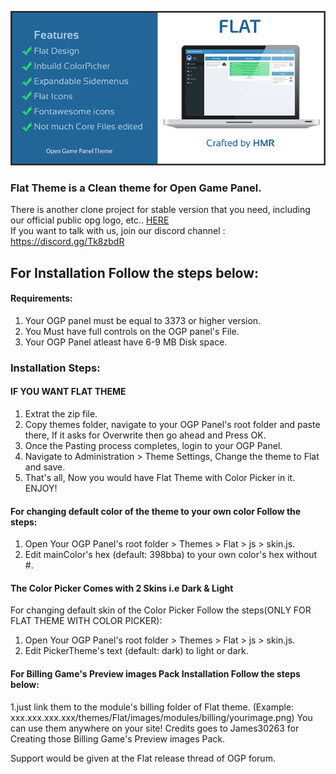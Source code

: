 ![Flat Theme](Flat-banner.png?raw=true")
### Flat Theme is a Clean theme for Open Game Panel.
There is another clone project for stable version that you need, including our official public opg logo, etc.. [HERE](https://github.com/HAN-105/FlatOPG)<br>
If you want to talk with us, join our discord channel : https://discord.gg/Tk8zbdR

## For Installation Follow the steps below:

#### Requirements:
1. Your OGP panel must be equal to 3373 or higher version.
2. You Must have full controls on the OGP panel's File.
3. Your OGP Panel atleast have 6-9 MB Disk space.


### Installation Steps:

#### IF YOU WANT FLAT THEME
1. Extrat the zip file.
3. Copy themes folder, navigate to your OGP Panel's root folder and paste there, If it asks for Overwrite then go ahead and Press OK.
4. Once the Pasting process completes, login to your OGP Panel.
5. Navigate to Administration > Theme Settings, Change the theme to Flat and save.
6. That's all, Now you would have Flat Theme with Color Picker in it. ENJOY!


#### For changing default color of the theme to your own color Follow the steps:
1. Open Your OGP Panel's root folder > Themes > Flat > js > skin.js.
2. Edit mainColor's hex (default: 398bba) to your own color's hex without #.

#### The Color Picker Comes with 2 Skins i.e Dark & Light
For changing default skin of the Color Picker Follow the steps(ONLY FOR FLAT THEME WITH COLOR PICKER):
1. Open Your OGP Panel's root folder > Themes > Flat > js > skin.js.
2. Edit PickerTheme's text (default: dark) to light or dark.

#### For Billing Game's Preview images Pack Installation Follow the steps below:
1.just link them to the module's billing folder of Flat theme. (Example: xxx.xxx.xxx.xxx/themes/Flat/images/modules/billing/yourimage.png) You can use them anywhere on your site!
Credits goes to James30263 for Creating those Billing Game's Preview images Pack.

Support would be given at the Flat release thread of OGP forum.

